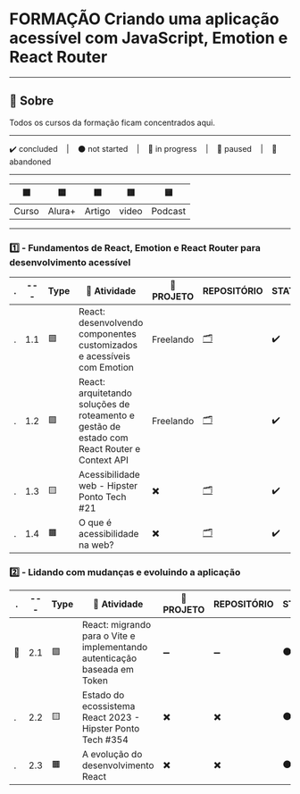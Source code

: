 # FORMAÇÃO Criando uma aplicação acessível com JavaScript, Emotion e React Router

---

## 📌 Sobre
  Todos os cursos da formação ficam concentrados aqui.

---

<p>
  ✔️ concluded &nbsp;&nbsp;&nbsp;|&nbsp;&nbsp;&nbsp;
  ⚫ not started &nbsp;&nbsp;&nbsp;|&nbsp;&nbsp;&nbsp;
  🔵 in progress &nbsp;&nbsp;&nbsp;|&nbsp;&nbsp;&nbsp;
  🔶 paused &nbsp;&nbsp;&nbsp;|&nbsp;&nbsp;&nbsp;
  🔴 abandoned 
</p>

---
| 🟪 | 🟦 | 🟫 | 🟥 | 🟨 |
| --- | --- | --- | --- | --- |
| Curso | Alura+ | Artigo | video | Podcast |

---

### 1️⃣ - Fundamentos de React, Emotion e React Router para desenvolvimento acessível
| . | --- | Type | 📘 Atividade | 🔗 PROJETO | REPOSITÓRIO | STATUS |
| --- | --- | --- | --- | --- | --- | --- |
| . | 1.1 | 🟪 | React: desenvolvendo componentes customizados e acessíveis com Emotion | Freelando | [🗂️](./React_ComponentesCustomizados_e_Acessiveis_com_Emotion/) | ✔️ |
| . | 1.2 | 🟪 | React: arquitetando soluções de roteamento e gestão de estado com React Router e Context API | Freelando | [🗂️](./React_Arquitetando_Solucoes_de_Roteamento_GestaoDeEstado_ReactRouter_ContextAPI/) | ✔️ |
| . | 1.3 | 🟨 | Acessibilidade web - Hipster Ponto Tech #21 | ✖️ | [🗂️](./notes.md) | ✔️ |
| . | 1.4 | 🟫 | O que é acessibilidade na web? | ✖️ | [🗂️](./notes.md) | ✔️ |



### 2️⃣ - Lidando com mudanças e evoluindo a aplicação

| . | --- | Type | 📘 Atividade | 🔗 PROJETO | REPOSITÓRIO | STATUS |
| --- | --- | --- | --- | --- | --- | --- |
| 🚩 | 2.1 | 🟪 | React: migrando para o Vite e implementando autenticação baseada em Token | ➖ | ➖ | ⚫ |
| . | 2.2 | 🟨 | Estado do ecossistema React 2023 - Hipster Ponto Tech #354 | ✖️ | ✖️ | ⚫ |
| . | 2.3 | 🟫 | A evolução do desenvolvimento React | ✖️ | ✖️ | ⚫ |

